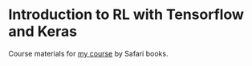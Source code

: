 # Introduction to RL with Tensorflow and Keras

Course materials for [my course](https://safaribooksonline.com/live-training/courses/reinforcement-learning-with-tensorflow-and-keras/0636920203117/) by Safari books.




